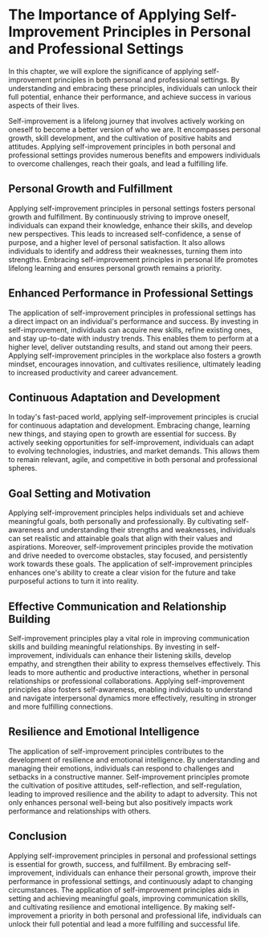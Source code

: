 The Importance of Applying Self-Improvement Principles in Personal and Professional Settings
=======================================================================================================

In this chapter, we will explore the significance of applying self-improvement principles in both personal and professional settings. By understanding and embracing these principles, individuals can unlock their full potential, enhance their performance, and achieve success in various aspects of their lives.

Self-improvement is a lifelong journey that involves actively working on oneself to become a better version of who we are. It encompasses personal growth, skill development, and the cultivation of positive habits and attitudes. Applying self-improvement principles in both personal and professional settings provides numerous benefits and empowers individuals to overcome challenges, reach their goals, and lead a fulfilling life.

**Personal Growth and Fulfillment**
-----------------------------------

Applying self-improvement principles in personal settings fosters personal growth and fulfillment. By continuously striving to improve oneself, individuals can expand their knowledge, enhance their skills, and develop new perspectives. This leads to increased self-confidence, a sense of purpose, and a higher level of personal satisfaction. It also allows individuals to identify and address their weaknesses, turning them into strengths. Embracing self-improvement principles in personal life promotes lifelong learning and ensures personal growth remains a priority.

**Enhanced Performance in Professional Settings**
-------------------------------------------------

The application of self-improvement principles in professional settings has a direct impact on an individual's performance and success. By investing in self-improvement, individuals can acquire new skills, refine existing ones, and stay up-to-date with industry trends. This enables them to perform at a higher level, deliver outstanding results, and stand out among their peers. Applying self-improvement principles in the workplace also fosters a growth mindset, encourages innovation, and cultivates resilience, ultimately leading to increased productivity and career advancement.

**Continuous Adaptation and Development**
-----------------------------------------

In today's fast-paced world, applying self-improvement principles is crucial for continuous adaptation and development. Embracing change, learning new things, and staying open to growth are essential for success. By actively seeking opportunities for self-improvement, individuals can adapt to evolving technologies, industries, and market demands. This allows them to remain relevant, agile, and competitive in both personal and professional spheres.

**Goal Setting and Motivation**
-------------------------------

Applying self-improvement principles helps individuals set and achieve meaningful goals, both personally and professionally. By cultivating self-awareness and understanding their strengths and weaknesses, individuals can set realistic and attainable goals that align with their values and aspirations. Moreover, self-improvement principles provide the motivation and drive needed to overcome obstacles, stay focused, and persistently work towards these goals. The application of self-improvement principles enhances one's ability to create a clear vision for the future and take purposeful actions to turn it into reality.

**Effective Communication and Relationship Building**
-----------------------------------------------------

Self-improvement principles play a vital role in improving communication skills and building meaningful relationships. By investing in self-improvement, individuals can enhance their listening skills, develop empathy, and strengthen their ability to express themselves effectively. This leads to more authentic and productive interactions, whether in personal relationships or professional collaborations. Applying self-improvement principles also fosters self-awareness, enabling individuals to understand and navigate interpersonal dynamics more effectively, resulting in stronger and more fulfilling connections.

**Resilience and Emotional Intelligence**
-----------------------------------------

The application of self-improvement principles contributes to the development of resilience and emotional intelligence. By understanding and managing their emotions, individuals can respond to challenges and setbacks in a constructive manner. Self-improvement principles promote the cultivation of positive attitudes, self-reflection, and self-regulation, leading to improved resilience and the ability to adapt to adversity. This not only enhances personal well-being but also positively impacts work performance and relationships with others.

**Conclusion**
--------------

Applying self-improvement principles in personal and professional settings is essential for growth, success, and fulfillment. By embracing self-improvement, individuals can enhance their personal growth, improve their performance in professional settings, and continuously adapt to changing circumstances. The application of self-improvement principles aids in setting and achieving meaningful goals, improving communication skills, and cultivating resilience and emotional intelligence. By making self-improvement a priority in both personal and professional life, individuals can unlock their full potential and lead a more fulfilling and successful life.
